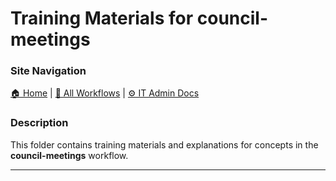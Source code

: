 <!-- description: This folder contains training materials and explanations for concepts in the council-meetings workflow. -->
# Training Materials for council-meetings

### Site Navigation
[🏠 Home](../../../README.md) | [📂 All Workflows](../../users.md) | [⚙ IT Admin Docs](../../../it-admins/README.md)

### Description
This folder contains training materials and explanations for concepts in the **council-meetings** workflow.

---